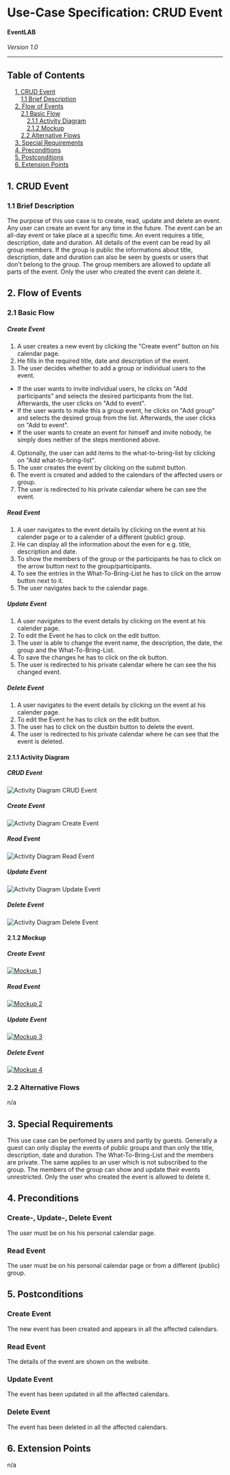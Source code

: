 # Use-Case Specification: CRUD Event
#### EventLAB

*Version 1.0*

---
## Table of Contents

&emsp; [1. CRUD Event](#1-crud-event)<br/>
&emsp;&emsp; [1.1 Brief Description](#11-brief-description)<br/>
&emsp; [2. Flow of Events](#2-flow-of-events)<br/>
&emsp;&emsp; [2.1 Basic Flow](#21-basic-flow)<br/>
&emsp;&emsp;&emsp; [2.1.1 Activity Diagram](#211-activity-diagram)<br/>
&emsp;&emsp;&emsp; [2.1.2 Mockup](#212-mockup)<br/>
&emsp;&emsp; [2.2 Alternative Flows](#22-alternative-flows)<br/>
&emsp; [3. Special Requirements](#3-special-requirements)<br/>
&emsp; [4. Preconditions](#4-preconditions)<br/>
&emsp; [5. Postconditions](#5-postconditions)<br/>
&emsp; [6. Extension Points](#6-extension-points)<br/>

## 1. CRUD Event

### 1.1 Brief Description

The purpose of this use case is to create, read, update and delete an event. 
Any user can create an event for any time in the future. The event can be an all-day event or take place at a specific time. An event requires a title, description, date and duration.
All details of the event can be read by all group members. If the group is public the informations about title, description, date and duration can also be seen by guests or users that don't belong to the group.
The group members are allowed to update all parts of the event.
Only the user who created the event can delete it.

## 2. Flow of Events

### 2.1 Basic Flow

##### Create Event
1. A user creates a new event by clicking the "Create event" button on his calendar page.
2. He fills in the required title, date and description of the event.
3. The user decides whether to add a group or individual users to the event.
  - If the user wants to invite individual users, he clicks on "Add participants" and selects the desired participants from the list. Afterwards, the user clicks on "Add to event".
  - If the user wants to make this a group event, he clicks on "Add group" and selects the desired group from the list. Afterwards, the user clicks on "Add to event".
  - If the user wants to create an event for himself and invite nobody, he simply does neither of the steps mentioned above.
4. Optionally, the user can add items to the what-to-bring-list by clicking on "Add what-to-bring-list".
5. The user creates the event by clicking on the submit button.
6. The event is created and added to the calendars of the affected users or group.
7. The user is redirected to his private calendar where he can see the event.

##### Read Event
1. A user navigates to the event details by clicking on the event at his calender page or to a calender of a different (public) group.
2. He can display all the information about the even for e.g. title, description and date.
3. To show the members of the group or the participants he has to click on the arrow button next to the group/participants.
4. To see the entries in the What-To-Bring-List he has to click on the arrow button next to it.
5. The user navigates back to the calendar page.

##### Update Event
1. A user navigates to the event details by clicking on the event at his calender page.
2. To edit the Event he has to click on the edit button.
3. The user is able to change the event name, the description, the date, the group and the What-To-Bring-List.
4. To save the changes he has to click on the ok button.
5. The user is redirected to his private calendar where he can see the his changed event.

##### Delete Event
1. A user navigates to the event details by clicking on the event at his calender page.
2. To edit the Event he has to click on the edit button.
3. The user has to click on the dustbin button to delete the event.
4. The user is redirected to his private calendar where he can see that the event is deleted.

#### 2.1.1 Activity Diagram

##### CRUD Event
![Activity Diagram CRUD Event](Activity-Diagram-CRUD-Event.png)

##### Create Event
![Activity Diagram Create Event](Activity-Diagram-Create-Event.png)

##### Read Event
![Activity Diagram Read Event](Activity-Diagram-Read-Event.png)

##### Update Event
![Activity Diagram Update Event](Activity-Diagram-Update-Event.png)

##### Delete Event
![Activity Diagram Delete Event](Activity-Diagram-Delete-Event.png)

#### 2.1.2 Mockup

##### Create Event
[![Mockup 1](Mockups/Create_Event/02%20-%20Create%20New%20Event%20Screen.png)](https://github.com/tarjmp/eventlab-doc/tree/master/Software%20Requirements%20Specification/Use%20Cases/CRUD%20Event/Mockups/Create_Event)

##### Read Event 
[![Mockup 2](Mockups/Read_Event/02%20-%20Event%20Detail%20Site.png)](https://github.com/tarjmp/eventlab-doc/tree/master/Software%20Requirements%20Specification/Use%20Cases/CRUD%20Event/Mockups/Read_Event)

##### Update Event
[![Mockup 3](Mockups/Update_Event/03%20-%20Edit%20Event.png)](https://github.com/tarjmp/eventlab-doc/tree/master/Software%20Requirements%20Specification/Use%20Cases/CRUD%20Event/Mockups/Update_Event)

##### Delete Event
[![Mockup 4](Mockups/Delete_Event/04%20-%20Edit%20Event.png)](https://github.com/tarjmp/eventlab-doc/tree/master/Software%20Requirements%20Specification/Use%20Cases/CRUD%20Event/Mockups/Delete_Event)


### 2.2 Alternative Flows

n/a

## 3. Special Requirements

This use case can be perfomed by users and partly by guests. Generally a guest can only display the events of public groups and than only the title, description, date and duration. The What-To-Bring-List and the members are private. The same applies to an user which is not subscribed to the group. The members of the group can show and update their events unrestricted.
Only the user who created the event is allowed to delete it.

## 4. Preconditions

### Create-, Update-, Delete Event
The user must be on his his personal calendar page.

### Read Event
The user must be on his personal calendar page or from a different (public) group.

## 5. Postconditions

### Create Event
The new event has been created and appears in all the affected calendars.

### Read Event 
The details of the event are shown on the website.

### Update Event
The event has been updated in all the affected calendars.

### Delete Event
The event has been deleted in all the affected calendars.

## 6. Extension Points

n/a

